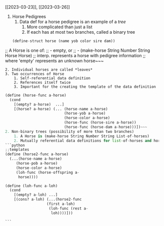 
[[2023-03-23]], [[2023-03-26]]

1. Horse Pedigrees
	1. Data def for a horse pedigree is an example of a *tree*
		1. More complicated than just a list
		2. If each has at most two branches, called a binary tree
	~~~python
	(define-struct horse (name yob color sire dam))
;; A Horse is one of:
;;   - empty, or
;;   - (make-horse String Number String Horse Horse)
;; interp. represents a horse with pedigree information
;;         where 'empty' represents an unknown horse~~~

	2. Individual horses are called *leaves*
	3. Two occurrences of Horse
		1. Self-referential data definition 
		2. References itself twice
		3. Important for the creating the template of the data definition
~~~python
(define (horse-func a-horse)
  (cond
    [(empty? a-horse)  ...]
    [(horse? a-horse) (... (horse-name a-horse)
                           (horse-yob a-horse)
                           (horse-color a-horse)
                           (horse-func (horse-sire a-horse))
                           (horse-func (horse-dam a-horse)))])~~~
2. Non-binary trees (possibility of more than two branches)
	1. A Horse is (make-horse String Number String List-of-horses)
	2. Mutually referential data definitions for list-of-horses and horses bc they reference each other
```python
;;templates
(define (horse2-func a-horse)
  (...(horse-name a-horse)
     (horse-pob a-horse)
     (horse-color a-horse)
     (loh-func (horse-offspring a-  
      horse))))

(define (loh-func a-loh)
  (cond
    [(empty? a-loh) ...]
    [(cons? a-loh) (...(horse2-func  
                   (first a-loh)
                    (loh-func (rest a-
                     loh))))]))

```